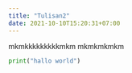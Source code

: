 ```yaml
---
title: "Tulisan2"
date: 2021-10-10T15:20:31+07:00
---
```


mkmkkkkkkkkkmkm
mkmkmkmkm

```python
print("hallo world")
```
